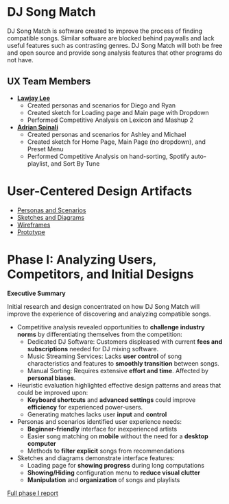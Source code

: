 <!-- !!! NOTE: Delete all parts of this file surrounded by three exclamation marks (including the exclamation marks themselves) and replace them with the appropriate content -- they are only instructions and shouldn't be in your report!!! -->

# DJ Song Match

<!-- !!!Brief introduction to the project and the problem it is intended to solve!!! -->
DJ Song Match is software created to improve the process of finding compatible songs. Similar software are blocked behind paywalls and lack useful features such as contrasting genres. DJ Song Match will both be free and open source and provide song analysis features that other programs do not have.

## UX Team Members

* **[Lawjay Lee](/)**
    - Created personas and scenarios for Diego and Ryan
    - Created sketch for Loading page and Main page with Dropdown
    - Performed Competitive Analysis on Lexicon and Mashup 2
* **[Adrian Spinali](https://github.com/UsabilityEngineering/ux-journal-OblivionAXiS)**
    - Created personas and scenarios for Ashley and Michael
    - Created sketch for Home Page, Main Page (no dropdown), and Preset Menu
    - Performed Competitive Analysis on hand-sorting, Spotify auto-playlist, and Sort By Tune

# User-Centered Design Artifacts

* [Personas and Scenarios](personas/)
* [Sketches and Diagrams](sketches/)
* [Wireframes](wireframes/)
* [Prototype](#)

# Phase I: Analyzing Users, Competitors, and Initial Designs

**Executive Summary**

Initial research and design concentrated on how DJ Song Match will improve the experience of discovering and analyzing compatible songs.
- Competitive analysis revealed opportunities to **challenge industry norms** by differentiating themselves from the competition:
    - Dedicated DJ Software: Customers displeased with current **fees and subscriptions** needed for DJ mixing software.
    - Music Streaming Services: Lacks **user control** of song characteristics and features to **smoothly transition** between songs.
    - Manual Sorting: Requires extensive **effort and time**. Affected by **personal biases**.
    <!-- - Unsatisfactory Graphical User Interfaces: **Cluttered and confusing** app interactions make navigating apps frustrating. -->
- Heuristic evaluation highlighted effective design patterns and areas that could be improved upon:
    - **Keyboard shortcuts** and **advanced settings** could improve **efficiency** for experienced power-users.
    - Generating matches lacks user **input** and **control**
- Personas and scenarios identified user experience needs:
    - **Beginner-friendly** interface for inexperienced artists
    - Easier song matching on **mobile** without the need for a **desktop computer**
    - Methods to **filter explicit** songs from recommendations
- Sketches and diagrams demonstrate interface features:
    - Loading page for **showing progress** during long computations
    - **Showing/Hiding** configuration menu to **reduce visual clutter**
    - **Manipulation** and **organization** of songs and playlists

[Full phase I report](phaseI/)

<!-- # Phase II: Refining interaction and designing wireframes -->
<!---->
<!-- **Executive Summary** -->
<!---->
<!-- !!!Put phase II Executive Summary here!!! -->
<!---->
<!-- [Full phase II report](phaseII/) -->
<!---->
<!-- # Phase III: Prototypes and User Testing -->
<!---->
<!-- **Executive Summary** -->
<!---->
<!-- !!!Put phase II Executive Summary here!!! -->
<!---->
<!-- [Full phase III report](phaseIII/) -->
